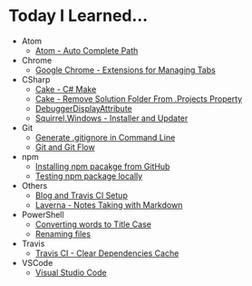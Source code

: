 # Today I Learned...

- Atom
  * [Atom - Auto Complete Path](Atom/atom-auto-complete-path.md)
- Chrome
  * [Google Chrome - Extensions for Managing Tabs](Chrome/google-chrome-extensions-for-managing-tabs.md)
- CSharp
  * [Cake - C# Make](CSharp/cake-c-make.md)
  * [Cake - Remove Solution Folder From .Projects Property](CSharp/cake-remove-solution-folder-from-projects-property.md)
  * [DebuggerDisplayAttribute](CSharp/debuggerdisplayattribute.md)
  * [Squirrel.Windows - Installer and Updater](CSharp/squirrel-windows-installer-and-updater.md)
- Git
  * [Generate .gitignore in Command Line](Git/generate-gitignore-in-command-line.md)
  * [Git and Git Flow](Git/git-and-git-flow.md)
- npm
  * [Installing npm pacakge from GitHub](npm/installing-npm-pacakge-from-github.md)
  * [Testing npm package locally](npm/testing-npm-package-locally.md)
- Others
  * [Blog and Travis CI Setup](Others/blog-and-travis-ci-setup.md)
  * [Laverna - Notes Taking with Markdown](Others/laverna-notes-taking-with-markdown.md)
- PowerShell
  * [Converting words to Title Case](PowerShell/converting-words-to-title-case.md)
  * [Renaming files](PowerShell/renaming-files.md)
- Travis
  * [Travis CI - Clear Dependencies Cache](Travis/travis-ci-clear-dependencies-cache.md)
- VSCode
  * [Visual Studio Code](VSCode/visual-studio-code.md)
